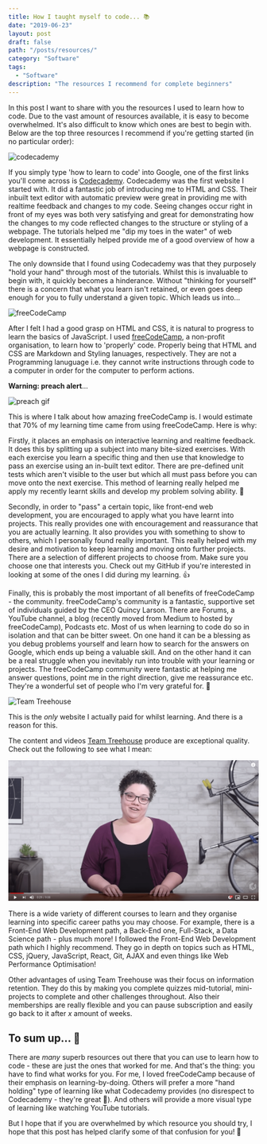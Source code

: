 ```yaml
---
title: How I taught myself to code... 📚
date: "2019-06-23"
layout: post
draft: false
path: "/posts/resources/"
category: "Software"
tags:
  - "Software"
description: "The resources I recommend for complete beginners"
---
```

In this post I want to share with you the resources I used to learn how to code. Due to the vast amount of resources available, it is easy to become overwhelmed. It's also difficult to know which ones are best to begin with. Below are the top three resources I recommend if you're getting started (in no particular order):

![codecademy](https://pentagram-production.imgix.net/1cbbfce1-48d5-4257-95e5-745c10e6492e/eo_codecademy_01.jpg?rect=375%2C0%2C2256%2C1412&w=880&fit=crop&fm=jpg&q=70&auto=format&h=548)

If you simply type 'how to learn to code' into Google, one of the first links you'll come across is  [Codecademy](https://www.codecademy.com/). Codecademy was the first website I started with. It did a fantastic job of introducing me to HTML and CSS. Their inbuilt text editor with automatic preview were great in providing me with realtime feedback and changes to my code. Seeing changes occur right in front of my eyes was both very satisfying and great for demonstrating how the changes to my code reflected changes to the structure or styling of a webpage. The tutorials helped me "dip my toes in the water" of web development. It essentially helped provide me of a good overview of how a webpage is constructed.

The only downside that I found using Codecademy was that they purposely "hold your hand" through most of the tutorials. Whilst this is invaluable to begin with, it quickly becomes a hinderance. Without "thinking for yourself" there is a concern that what you learn isn't retained, or even goes deep enough for you to fully understand a given topic. Which leads us into...

![freeCodeCamp](https://upload.wikimedia.org/wikipedia/commons/3/39/FreeCodeCamp_logo.png)

After I felt I had a good grasp on HTML and CSS, it is natural to progress to learn the basics of JavaScript. I used [freeCodeCamp]([https://www.freecodecamp.org/](https://www.freecodecamp.org/)), a non-profit organisation, to learn how to 'properly' code. Properly being that HTML and CSS are Markdown and Styling lanuages, respectively. They are not a Programming lanuguage i.e. they cannot write instructions through code to a computer in order for the computer to perform actions.

**Warning: preach alert**...

![preach gif](http://bit.ly/2X5aFuL)

This is where I talk about how amazing freeCodeCamp is. I would estimate that 70% of my learning time came from using freeCodeCamp. Here is why:

Firstly, it places an emphasis on interactive learning and realtime feedback. It does this by splitting up a subject into many bite-sized exercises. With each exercise you learn a specific thing and then use that knowledge to pass an exercise using an in-built text editor. There are pre-defined unit tests which aren't visible to the user but which all must pass before you can move onto the next exercise. This method of learning really helped me apply my recently learnt skills and develop my problem solving ability. 🧠
 
Secondly, in order to "pass" a certain topic, like front-end web development, you are encouraged to apply what you have learnt into projects. This really provides one with encouragement and reassurance that you are actually learning. It also provides you with something to show to others, which I personally found really important. This really helped with my desire and motivation to keep learning and moving onto further projects. There are a selection of different projects to choose from. Make sure you choose one that interests you. Check out my GitHub if you're interested in looking at some of the ones I did during my learning. 👍

Finally, this is probably the most important of all benefits of freeCodeCamp - the community. freeCodeCamp's community is a fantastic, supportive set of individuals guided by the CEO Quincy Larson. There are Forums, a YouTube channel, a blog (recently moved from Medium to hosted by freeCodeCamp), Podcasts etc. Most of us when learning to code do so in isolation and that can be bitter sweet. On one hand it can be a blessing as you debug problems yourself and learn how to search for the answers on Google, which ends up being a valuable skill. And on the other hand it can be a real struggle when you inevitably run into trouble with your learning or projects. The freeCodeCamp community were fantastic at helping me answer questions, point me in the right direction, give me reassurance etc. They're a wonderful set of people who I'm very grateful for. 🙏

![Team Treehouse](https://upload.wikimedia.org/wikipedia/en/a/a3/Treehouse%27s_logo_%28Jan_2015%29.png)

This is the *only* website I actually paid for whilst learning. And there is a reason for this.

The content and videos [Team Treehouse]([https://teamtreehouse.com/](https://teamtreehouse.com/)) produce are exceptional quality. Check out the following to see what I mean:

[![treehouse](./treehouse.png)](https://www.youtube.com/watch?v=n1a3VZY0xgM)

There is a wide variety of different courses to learn and they organise learning into specific career paths you may choose. For example, there is a Front-End Web Development path, a Back-End one, Full-Stack,  a Data Science path - plus much more! I followed the Front-End Web Development path which I highly recommend. They go in depth on topics such as HTML, CSS, jQuery, JavaScript, React, Git, AJAX and even things like Web Performance Optimisation!

Other advantages of using Team Treehouse was their focus on information retention. They do this by making you complete quizzes mid-tutorial, mini-projects to complete and other challenges throughout. Also their memberships are really flexible and you can pause subscription and easily go back to it after *x* amount of weeks.


## To sum up... 👏

There are *many* superb resources out there that you can use to learn how to code - these are just the ones that worked for me. And that's the thing: you have to find what works for you. For me, I loved freeCodeCamp because of their emphasis on learning-by-doing. Others will prefer a more "hand holding" type of learning like what Codecademy provides (no disrespect to Codecademy - they're great 👊). And others will provide a more visual type of learning like watching YouTube tutorials.

But I hope that if you are overwhelmed by which resource you should try, I hope that this post has helped clarify some of that confusion for you! 🙂